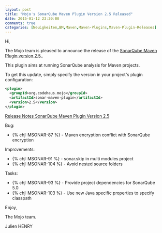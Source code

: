 ```yaml
---
layout: post
title: "Mojo's SonarQube Maven Plugin Version 2.5 Released"
date: 2015-01-12 23:20:00
comments: true
categories: [Neuigkeiten,BM,Maven,Maven-Plugins,Maven-Plugin-Releases]
---
```

Hi,

The Mojo team is pleased to announce the release of the 
[SonarQube Maven Plugin version 2.5.](http://mojo.codehaus.org/sonar-maven-plugin/index.html).

This plugin aims at running SonarQube analysis for Maven projects.

To get this update, simply specify the version in your project's plugin configuration:

``` xml
<plugin>
  <groupId>org.codehaus.mojo</groupId>
  <artifactId>sonar-maven-plugin</artifactId>
  <version>2.5</version>
</plugin>
```

<!-- more -->

[Release Notes SonarQube Maven Plugin Version 2.5](http://jira.codehaus.org/secure/ReleaseNote.jspa?projectId=12430&version=20451)


Bug:

 * {% chjl MSONAR-87 %} - Maven encryption conflict with SonarQube encryption

Improvements:

 * {% chjl MSONAR-91 %} - sonar.skip in multi modules project
 * {% chjl MSONAR-104 %} - Avoid nested source folders

Tasks:

 * {% chjl MSONAR-93 %} - Provide project dependencies for SonarQube 5.0
 * {% chjl MSONAR-103 %} - Use new Java specific properties to specify classpath

Enjoy,

The Mojo team.

Julien HENRY 
